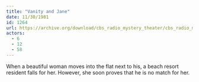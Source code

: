 ```yaml
---
title: "Vanity and Jane"
date: 11/30/1981
id: 1264
url: https://archive.org/download/cbs_radio_mystery_theater/cbs_radio_mystery_theater-1251-1300.zip/cbs_radio_mystery_theater-1251-1300%2Fcbsrmt_1264_vanity_and_jane.mp3
actors:
  - 6
  - 12
  - 58
---
```

When a beautiful woman moves into the flat next to his, a beach resort resident falls for her. However, she soon proves that he is no match for her.